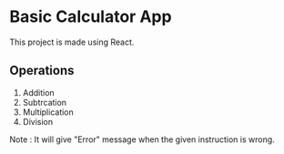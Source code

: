 # Basic Calculator App

This project is made using React.

## Operations

1. Addition
2. Subtrcation
3. Multiplication
4. Division

Note : It will give "Error" message when the given instruction is wrong.

